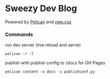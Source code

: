 # Sweezy Dev Blog

Powered by [Pelican](https://getpelican.com/) and [new.css](https://newcss.net/)

### Commands

run dev server (live reload and serve)

`pelican -r -l`

publish with publish config to /docs for GH Pages

`pelican content -o docs -s publishconf.py`

>>
